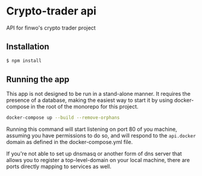 # Crypto-trader api

API for finwo's crypto trader project

## Installation

```bash
$ npm install
```

## Running the app

This app is not designed to be run in a stand-alone manner. It requires the
presence of a database, making the easiest way to start it by using
docker-compose in the root of the monorepo for this project.

```bash
docker-compose up --build --remove-orphans
```

Running this command will start listening on port 80 of you machine, assuming
you have permissions to do so, and will respond to the `api.docker` domain as
defined in the docker-compose.yml file.

If you're not able to set up dnsmasq or another form of dns server that allows
you to register a top-level-domain on your local machine, there are ports
directly mapping to services as well.
